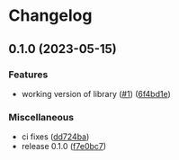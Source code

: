 # Changelog

## 0.1.0 (2023-05-15)


### Features

* working version of library ([#1](https://github.com/rudderlabs/compose-test/issues/1)) ([6f4bd1e](https://github.com/rudderlabs/compose-test/commit/6f4bd1e9d3cde8fe4ba1da394415b23c11437bfe))


### Miscellaneous

* ci fixes ([dd724ba](https://github.com/rudderlabs/compose-test/commit/dd724bae3fc1b1362e44593fa1d56ea45f9b676c))
* release 0.1.0 ([f7e0bc7](https://github.com/rudderlabs/compose-test/commit/f7e0bc7fc756854da2809bfe92820da4c77f12c0))
